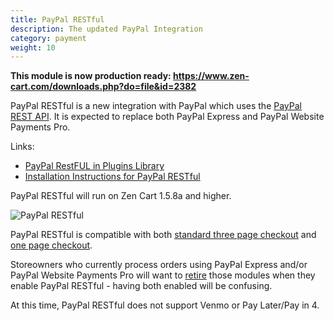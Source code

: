 ```yaml
---
title: PayPal RESTful
description: The updated PayPal Integration
category: payment 
weight: 10
---
```


**This module is now production ready: https://www.zen-cart.com/downloads.php?do=file&id=2382**

PayPal RESTful is a new integration with PayPal which uses the 
[PayPal REST API](https://developer.paypal.com/api/rest/).
It is expected to replace both PayPal Express and PayPal Website Payments Pro.  

Links: 
- [PayPal RestFUL in Plugins Library](https://www.zen-cart.com/downloads.php?do=file&id=2382)
- [Installation Instructions for PayPal RESTful](https://github.com/lat9/paypalr/wiki)

PayPal RESTful will run on Zen Cart 1.5.8a and higher. 

![PayPal RESTful](/images/paypal_restful.png)

PayPal RESTful is compatible with both [standard three page checkout](/user/storefront_pages/checkout/) and [one page checkout](/user/running/checkout/).

Storeowners who currently process orders using PayPal Express and/or PayPal Website Payments Pro will want to [retire](/user/payment/retirement/) those modules when they enable PayPal RESTful - having both enabled will be confusing. 

At this time, PayPal RESTful does not support Venmo or Pay Later/Pay in 4. 

